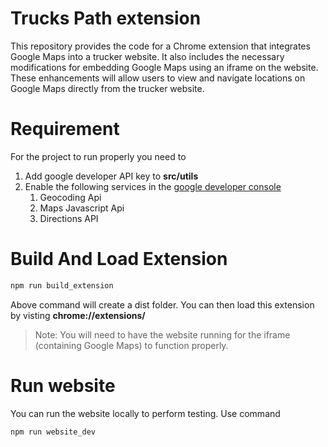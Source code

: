 # Trucks Path extension
This repository provides the code for a Chrome extension that integrates Google Maps into a trucker website. It also includes the necessary modifications for embedding Google Maps using an iframe on the website. These enhancements will allow users to view and navigate locations on Google Maps directly from the trucker website.

# Requirement
For the project to run properly you need to
1. Add google developer API key to **src/utils**
2. Enable the following services in the [google developer console](https://console.cloud.google.com/apis/library)
    1. Geocoding Api
    2. Maps Javascript Api
    3. Directions API

# Build And Load Extension
```sh
npm run build_extension
```
Above command will create a dist folder. You can then load this extension by visting **chrome://extensions/**
> Note: You will need to have the website running for the iframe (containing Google Maps) to function properly.

# Run website
You can run the website locally to perform testing. Use command
```sh
npm run website_dev
```